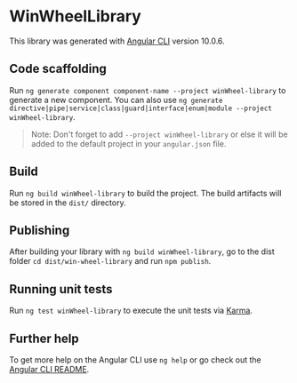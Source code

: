 # WinWheelLibrary

This library was generated with [Angular CLI](https://github.com/angular/angular-cli) version 10.0.6.

## Code scaffolding

Run `ng generate component component-name --project winWheel-library` to generate a new component. You can also use `ng generate directive|pipe|service|class|guard|interface|enum|module --project winWheel-library`.
> Note: Don't forget to add `--project winWheel-library` or else it will be added to the default project in your `angular.json` file. 

## Build

Run `ng build winWheel-library` to build the project. The build artifacts will be stored in the `dist/` directory.

## Publishing

After building your library with `ng build winWheel-library`, go to the dist folder `cd dist/win-wheel-library` and run `npm publish`.

## Running unit tests

Run `ng test winWheel-library` to execute the unit tests via [Karma](https://karma-runner.github.io).

## Further help

To get more help on the Angular CLI use `ng help` or go check out the [Angular CLI README](https://github.com/angular/angular-cli/blob/master/README.md).
